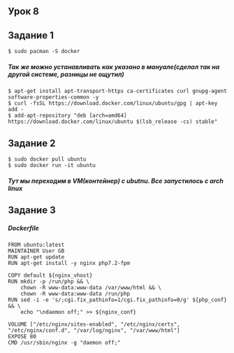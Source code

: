 ## Урок 8
## Задание 1

    $ sudo pacman -S docker
    
##### Так же можно устанавливать как указано в мануале(сделал так на другой системе, разницы не ощутил)

    $ apt-get install apt-transport-https ca-certificates curl gnupg-agent software-properties-common -y
    $ curl -fsSL https://download.docker.com/linux/ubuntu/gpg | apt-key add -
    $ add-apt-repository "deb [arch=amd64] https://download.docker.com/linux/ubuntu $(lsb_release -cs) stable"
    
    
    
## Задание 2

    $ sudo docker pull ubuntu
    $ sudo docker run -it ubuntu
    
##### Тут мы переходим в VM(контейнер) с ubutnu. Все запустилось с arch linux
## Задание 3
##### Dockerfile


    FROM ubuntu:latest
    MAINTAINER User GB
    RUN apt-get update
    RUN apt-get install -y nginx php7.2-fpm
    
    COPY default ${nginx_vhost}
    RUN mkdir -p /run/php && \
        chown -R www-data:www-data /var/www/html && \
        chown -R www-data:www-data /run/php
    RUN sed -i -e 's/;cgi.fix_pathinfo=1/cgi.fix_pathinfo=0/g' ${php_conf} && \
        echo "\ndaemon off;" >> ${nginx_conf}

    VOLUME ["/etc/nginx/sites-enabled", "/etc/nginx/certs", "/etc/nginx/conf.d", "/var/log/nginx", "/var/www/html"]
    EXPOSE 80
    CMD /usr/sbin/nginx -g "daemon off;"


